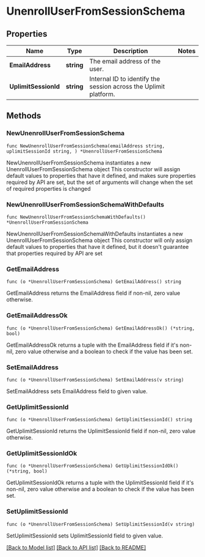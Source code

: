 # UnenrollUserFromSessionSchema

## Properties

Name | Type | Description | Notes
------------ | ------------- | ------------- | -------------
**EmailAddress** | **string** | The email address of the user. | 
**UplimitSessionId** | **string** | Internal ID to identify the session across the Uplimit platform. | 

## Methods

### NewUnenrollUserFromSessionSchema

`func NewUnenrollUserFromSessionSchema(emailAddress string, uplimitSessionId string, ) *UnenrollUserFromSessionSchema`

NewUnenrollUserFromSessionSchema instantiates a new UnenrollUserFromSessionSchema object
This constructor will assign default values to properties that have it defined,
and makes sure properties required by API are set, but the set of arguments
will change when the set of required properties is changed

### NewUnenrollUserFromSessionSchemaWithDefaults

`func NewUnenrollUserFromSessionSchemaWithDefaults() *UnenrollUserFromSessionSchema`

NewUnenrollUserFromSessionSchemaWithDefaults instantiates a new UnenrollUserFromSessionSchema object
This constructor will only assign default values to properties that have it defined,
but it doesn't guarantee that properties required by API are set

### GetEmailAddress

`func (o *UnenrollUserFromSessionSchema) GetEmailAddress() string`

GetEmailAddress returns the EmailAddress field if non-nil, zero value otherwise.

### GetEmailAddressOk

`func (o *UnenrollUserFromSessionSchema) GetEmailAddressOk() (*string, bool)`

GetEmailAddressOk returns a tuple with the EmailAddress field if it's non-nil, zero value otherwise
and a boolean to check if the value has been set.

### SetEmailAddress

`func (o *UnenrollUserFromSessionSchema) SetEmailAddress(v string)`

SetEmailAddress sets EmailAddress field to given value.


### GetUplimitSessionId

`func (o *UnenrollUserFromSessionSchema) GetUplimitSessionId() string`

GetUplimitSessionId returns the UplimitSessionId field if non-nil, zero value otherwise.

### GetUplimitSessionIdOk

`func (o *UnenrollUserFromSessionSchema) GetUplimitSessionIdOk() (*string, bool)`

GetUplimitSessionIdOk returns a tuple with the UplimitSessionId field if it's non-nil, zero value otherwise
and a boolean to check if the value has been set.

### SetUplimitSessionId

`func (o *UnenrollUserFromSessionSchema) SetUplimitSessionId(v string)`

SetUplimitSessionId sets UplimitSessionId field to given value.



[[Back to Model list]](../README.md#documentation-for-models) [[Back to API list]](../README.md#documentation-for-api-endpoints) [[Back to README]](../README.md)


